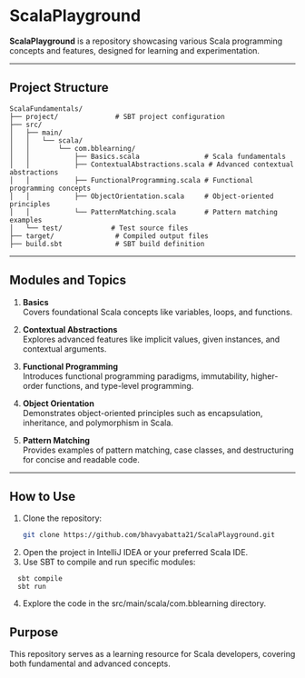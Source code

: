 # ScalaPlayground

**ScalaPlayground** is a repository showcasing various Scala programming concepts and features, designed for learning and experimentation.

---

## Project Structure

```
ScalaFundamentals/
├── project/              # SBT project configuration
├── src/
│   ├── main/
│   │   └── scala/
│   │       └── com.bblearning/
│   │           ├── Basics.scala                # Scala fundamentals
│   │           ├── ContextualAbstractions.scala # Advanced contextual abstractions
│   │           ├── FunctionalProgramming.scala # Functional programming concepts
│   │           ├── ObjectOrientation.scala     # Object-oriented principles
│   │           └── PatternMatching.scala       # Pattern matching examples
│   └── test/            # Test source files
├── target/               # Compiled output files
├── build.sbt             # SBT build definition
```
---

## Modules and Topics

1. **Basics**  
   Covers foundational Scala concepts like variables, loops, and functions.

2. **Contextual Abstractions**  
   Explores advanced features like implicit values, given instances, and contextual arguments.

3. **Functional Programming**  
   Introduces functional programming paradigms, immutability, higher-order functions, and type-level programming.

4. **Object Orientation**  
   Demonstrates object-oriented principles such as encapsulation, inheritance, and polymorphism in Scala.

5. **Pattern Matching**  
   Provides examples of pattern matching, case classes, and destructuring for concise and readable code.

---

## How to Use

1. Clone the repository:
   ```bash
   git clone https://github.com/bhavyabatta21/ScalaPlayground.git
   ```
2.	Open the project in IntelliJ IDEA or your preferred Scala IDE.
3.	Use SBT to compile and run specific modules:
 ```
   sbt compile
   sbt run
```
4.	Explore the code in the src/main/scala/com.bblearning directory.


## Purpose

This repository serves as a learning resource for Scala developers, covering both fundamental and advanced concepts.

   

